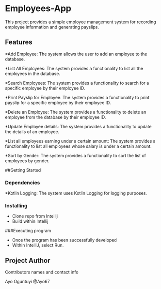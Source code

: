 # Employees-App
This project provides a simple employee management system for recording employee information and generating payslips.

##  Features
*Add Employee: The system allows the user to add an employee to the database.

*List All Employees: The system provides a functionality to list all the employees in the database.

*Search Employees: The system provides a functionality to search for a specific employee by their employee ID.

*Print Payslip for Employee: The system provides a functionality to print payslip for a specific employee by their employee ID.

*Delete an Employee: The system provides a functionality to delete an employee from the database by their employee ID.

*Update Employee details: The system provides a functionality to update the details of an employee.

*List all employees earning under a certain amount: The system provides a functionality to list all employees whose salary is under a certain amount.

*Sort by Gender: The system provides a functionality to sort the list of employees by gender.

##Getting Started

### Dependencies

*Kotlin Logging: The system uses Kotlin Logging for logging purposes.

### Installing

* Clone repo from Intellij
* Build within Intellij

###Executing program

* Once the program has been successfully developed
* Within IntelliJ, select Run.


## Project Author
Contributors names and contact info

Ayo Oguntuyi @Ayo67
